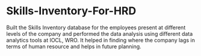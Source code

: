 # Skills-Inventory-For-HRD
Built the Skills Inventory database for the employees present at different levels of the company and performed the data analysis using different data analytics tools at IOCL, WRO. It helped in finding where the company lags in terms of human resource and helps in future planning. 
